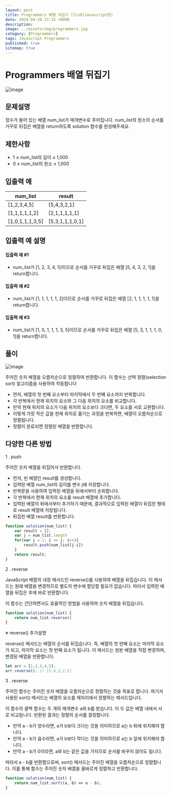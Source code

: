 ```yaml
---
layout: post
title: Programmers 배열 뒤집기 ([Lv0]Javascript편)
date: 2024-04-28 17:33 +0900
description: 
image: ../assets/img/programmers.jpg
category: [Programmers]
tags: Javascript Programmers
published: true
sitemap: true
---
```


# Programmers 배열 뒤집기

![image](https://github.com/gnlgk/gnlgk.github.io/assets/161431748/8f31c347-469c-40de-b24b-ce3c0e14d36d)

## 문제설명

정수가 들어 있는 배열 num_list가 매개변수로 주어집니다. num_list의 원소의 순서를 거꾸로 뒤집은 배열을 return하도록 solution 함수를 완성해주세요.

## 제한사항

* 1 ≤ num_list의 길이 ≤ 1,000
* 0 ≤ num_list의 원소 ≤ 1,000

## 입출력 예

|num_list|result|
|---|---|
|[1,2,3,4,5]|[5,4,3,2,1]|
|[1,1,1,1,1,2]|[2,1,1,1,1,1]|
|[1,0,1,1,1,3,5]|[5,3,1,1,1,0,1]|

## 입출력 예 설명

#### 입출력 예 #1

* num_list가 [1, 2, 3, 4, 5]이므로 순서를 거꾸로 뒤집은 배열 [5, 4, 3, 2, 1]을 return합니다.

####  입출력 예 #2

* num_list가 [1, 1, 1, 1, 1, 2]이므로 순서를 거꾸로 뒤집은 배열 [2, 1, 1, 1, 1, 1]을 return합니다.

####  입출력 예 #3

* num_list가 [1, 0, 1, 1, 1, 3, 5]이므로 순서를 거꾸로 뒤집은 배열 [5, 3, 1, 1, 1, 0, 1]을 return합니다.

## 풀이

![image](https://github.com/gnlgk/gnlgk.github.io/assets/161431748/fefe8783-4e9d-4379-8a59-bf9e35137da3)

주어진 숫자 배열을 오름차순으로 정렬하여 반환합니다. 이 함수는 선택 정렬(selection sort) 알고리즘을 사용하여 작동합니다

* 먼저, 배열의 첫 번째 요소부터 마지막에서 두 번째 요소까지 반복합니다.
* 각 반복에서 현재 위치의 요소와 그 다음 위치의 요소를 비교합니다.
* 만약 현재 위치의 요소가 다음 위치의 요소보다 크다면, 두 요소를 서로 교환합니다.
* 이렇게 가장 작은 값을 현재 위치로 옮기는 과정을 반복하면, 배열이 오름차순으로 정렬됩니다.
* 정렬이 완료되면 정렬된 배열을 반환합니다.

## 다양한 다른 방법

1 . push

주어진 숫자 배열을 뒤집어서 반환합니다. 

* 먼저, 빈 배열인 result를 생성합니다.
* 입력된 배열 num_list의 길이를 변수 j에 저장합니다.
* 반복문을 사용하여 입력된 배열을 뒤에서부터 순회합니다.
* 각 반복에서 현재 위치의 요소를 result 배열에 추가합니다.
* 입력된 배열의 뒤에서부터 추가하기 때문에, 결과적으로 입력된 배열이 뒤집힌 형태로 result 배열에 저장됩니다.
* 뒤집힌 배열 result를 반환합니다.

````javascript
function solution(num_list) {
    var result = [];
    var j = num_list.length
    for(var i = 1; i <= j; i++){
        result.push(num_list[j-i])
    }
    return result;
}
````

2 . reverse

JavaScript 배열의 내장 메서드인 reverse()를 사용하여 배열을 뒤집습니다. 이 메서드는 원래 배열을 변경하므로 별도의 변수에 할당할 필요가 없습니다. 따라서 입력된 배열을 뒤집은 후에 바로 반환합니다.

이 함수는 간단하면서도 효율적인 방법을 사용하여 숫자 배열을 뒤집습니다.

````javascript
function solution(num_list) {
    return num_list.reverse()
}
````

※ reverse() 추가설명

reverse() 메서드는 배열의 순서를 뒤집습니다. 즉, 배열의 첫 번째 요소는 마지막 요소가 되고, 마지막 요소는 첫 번째 요소가 됩니다. 이 메서드는 원본 배열을 직접 변경하며, 변경된 배열을 반환합니다.

````javascript
let arr = [1,2,3,4,5];
arr.reverse(); // [5,4,3,2,1]
````

3 . reverse

주어진 함수는 주어진 숫자 배열을 오름차순으로 정렬하는 것을 목표로 합니다. 여기서 사용된 sort() 메서드는 배열의 요소를 제자리에서 정렬하는 메서드입니다.

이 함수의 콜백 함수는 두 개의 매개변수 a와 b를 받습니다. 이 두 값은 배열 내에서 서로 비교됩니다. 반환된 결과는 정렬의 순서를 결정합니다.

* 만약 a - b가 양수라면, a가 b보다 크다는 것을 의미하므로 a는 b 뒤에 위치해야 합니다.
* 만약 a - b가 음수라면, a가 b보다 작다는 것을 의미하므로 a는 b 앞에 위치해야 합니다.
* 만약 a - b가 0이라면, a와 b는 같은 값을 가지므로 순서를 바꾸지 않아도 됩니다.

따라서 a - b를 반환함으로써, sort() 메서드는 주어진 배열을 오름차순으로 정렬합니다. 이를 통해 함수는 주어진 숫자 배열을 올바르게 정렬하고 반환합니다.

````javascript
function solution(num_list) {
    return num_list.sort((a, b) => a - b);
}
````